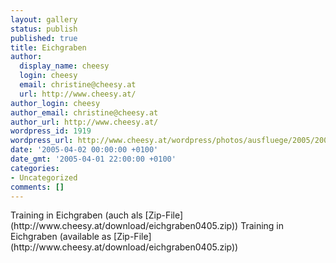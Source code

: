 ```yaml
---
layout: gallery
status: publish
published: true
title: Eichgraben
author:
  display_name: cheesy
  login: cheesy
  email: christine@cheesy.at
  url: http://www.cheesy.at/
author_login: cheesy
author_email: christine@cheesy.at
author_url: http://www.cheesy.at/
wordpress_id: 1919
wordpress_url: http://www.cheesy.at/wordpress/photos/ausfluege/2005/2005-04-02/
date: '2005-04-02 00:00:00 +0100'
date_gmt: '2005-04-01 22:00:00 +0100'
categories:
- Uncategorized
comments: []
---
```

<!--:de-->Training in Eichgraben (auch als [Zip-File](http://www.cheesy.at/download/eichgraben0405.zip))
<!--:--><!--:en-->Training in Eichgraben (available as [Zip-File](http://www.cheesy.at/download/eichgraben0405.zip))
<!--:-->
